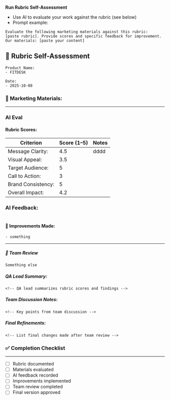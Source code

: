 **Run Rubric Self-Assessment**
- Use AI to evaluate your work against the rubric (see below)
- Prompt example:
```
Evaluate the following marketing materials against this rubric:
[paste rubric]. Provide scores and specific feedback for improvement.
Our materials: [paste your content]
```
## 🧪 Rubric Self-Assessment
```
Product Name:
- FITDESK

Date:
- 2025-10-08
```

### 📄 Marketing Materials:
<!-- Paste or link to the marketing content being evaluated -->

----

###  AI Eval

#### Rubric Scores:
| Criterion | Score (1–5) | Notes |
|----------|-------------|-------|
| Message Clarity: |     4.5        |    dddd   |
| Visual Appeal:      |    3.5         |       |
| Target Audience:|       5      |       |
| Call to Action:     |     3        |       |
| Brand Consistency:  |      5       |       |
| Overall Impact:     |       4.2      |       |

<!-- Add or adjust criteria as needed -->


### AI Feedback:
<!-- Paste AI-generated feedback here -->

#

#### 🔧 Improvements Made:
```
- something
```

----

##### 👥 Team Review
```
Something else
```
##### QA Lead Summary:
```
<!-- QA lead summarizes rubric scores and findings -->
```
##### Team Discussion Notes:
```
<!-- Key points from team discussion -->
```
##### Final Refinements:
```
<!-- List final changes made after team review -->
```


### ✅ Completion Checklist
---
- [ ] Rubric documented
- [ ] Materials evaluated
- [ ] AI feedback recorded
- [ ] Improvements implemented
- [ ] Team review completed
- [ ] Final version approved
